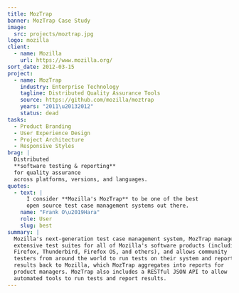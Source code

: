 ```yaml
---
title: MozTrap
banner: MozTrap Case Study
image:
  src: projects/moztrap.jpg
logo: mozilla
client:
  - name: Mozilla
    url: https://www.mozilla.org/
sort_date: 2012-03-15
project:
  - name: MozTrap
    industry: Enterprise Technology
    tagline: Distributed Quality Assurance Tools
    source: https://github.com/mozilla/moztrap
    years: "2011\u20132012"
    status: dead
tasks:
  - Product Branding
  - User Experience Design
  - Project Architecture
  - Responsive Styles
brag: |
  Distributed
  **software testing & reporting**
  for quality assurance
  across platforms, versions, and languages.
quotes:
  - text: |
      I consider **Mozilla's MozTrap** to be one of the best
      open source test case management systems out there.
    name: "Frank O\u2019Hara"
    role: User
    slug: best
summary: |
  Mozilla's next-generation test case management system, MozTrap manages
  extensive test suites for all of Mozilla's software products (including
  Firefox, Thunderbird, Firefox OS, and others), and allows community
  testers from around the world to run tests on their system and report
  results back to Mozilla, which MozTrap aggregates into reports for
  product managers. MozTrap also includes a RESTful JSON API to allow
  automated tools to run tests and report results.
---
```



